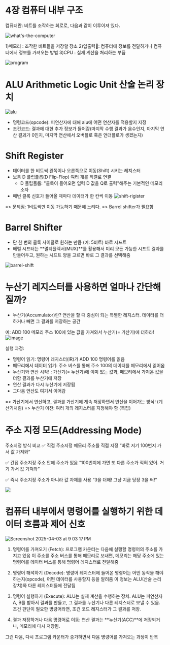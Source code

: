 # 4장 컴퓨터 내부 구조

컴퓨터란: 비트를 조작하는 회로로, 다음과 같이 이루어져 있다.

![what's-the-computer](https://velog.velcdn.com/images/fstwon/post/14a8f7d9-b6c9-4047-bae5-c49b84659057/image.png)

1)메모리 : 조작한 비트들을 저장할 장소
2)입출력: 컴퓨터에 정보를 전달하거나 컴퓨터에서 정보를 가져오는 방법
3)CPU : 실제 계산을 처리하는 부품

![program](https://velog.velcdn.com/images/fstwon/post/104c5217-cdb1-4642-be4e-23053142e6dd/image.png)


# ALU Arithmetic Logic Unit 산술 논리 장치

![alu](https://blog.kakaocdn.net/dn/Y7jHY/btrwm96XDT4/8dVm4ophfTHPRG2SrIjog1/img.png)

- 명령코드(opcode): 피연산자에 대해 alu에 어떤 연산자를 적용할지 지정
- 조건코드: 결과에 대한 추가 정보가 들어감(마지막 수행 결과가 음수인지, 마지막 연산 결과가 0인지, 마지막 연산에서 오버플로 혹은 언더플로가 생겼는지)

# Shift Register 
- 데이터를 한 비트씩 왼쪽이나 오른쪽으로 이동(Shift) 시키는 레지스터
- 보통 D 플립플롭(D Flip-Flop) 여러 개를 직렬로 연결
    - D 플립플롭: "클록이 들어오면 입력 D 값을 Q로 출력"해주는 기본적인 메모리 소자
- 매번 클록 신호가 들어올 때마다 데이터가 한 칸씩 이동
![shift-rigister](https://electronicscoach.com/wp-content/uploads/2019/10/shift-register.jpg)

=> 문제점: 1비트씩만 이동 가능하기 때문에 느리다.
=> Barrel shifter가 필요함

# Barrel Shifter
- 단 한 번의 클록 사이클로 원하는 만큼 (예: 5비트) 바로 시프트
- 배럴 시프터는 **멀티플렉서(MUX)**를 활용해서 미리 모든 가능한 시프트 결과를 만들어두고, 원하는 시프트 양을 고르면 바로 그 결과를 선택해줌

![barrel-shift](https://media.licdn.com/dms/image/v2/D5612AQHivVCJVCpLtQ/article-cover_image-shrink_600_2000/article-cover_image-shrink_600_2000/0/1679238936329?e=2147483647&v=beta&t=bdNqb4Bc1EEqIn8gXW0GE3GafsZCaPKU-aCLxbZ46-k)


# 누산기 레지스터를 사용하면 얼마나 간단해질까?

- 누산기(Accumulator)란?
연산을 할 때 중심이 되는 특별한 레지스터. 데이터를 더하거나 빼면 그 결과를 저장하는 공간

예: ADD 100
메모리 주소 100에 있는 값을 가져와서 누산기(= 가산기)에 더하라!
![image](https://github.com/user-attachments/assets/b3ffdbbf-abc5-427d-a1bd-a9eb14c5d029)

실행 과정:
- 명령어 읽기: 명령어 레지스터(IR)가 ADD 100 명령어를 읽음
- 메모리에서 데이터 읽기: 주소 버스를 통해 주소 100의 데이터를 메모리에서 읽어옴
- 누산기와 연산 시작!
: 가산기(= 누산기)에 이미 있는 값과, 메모리에서 가져온 값을 더함 결과를 누산기에 저장
- 연산 결과가 다시 누산기에 저장됨
- 그다음 연산도 여기서 이어감

=> 가산기에서 연산하고, 결과를 가산기에 계속 저장하면서 연산을 이어가는 방식! (계산기처럼)
=> 누산기 이전: 여러 개의 레지스터를 지정해야 함 (복잡)

# 주소 지정 모드(Addressing Mode)

주소지정 방식 비교
✅ 직접 주소지정	메모리 주소를 직접 지정	“바로 저기 100번지 가서 값 가져와”

✅ 간접 주소지정	주소 안에 주소가 있음	“100번지에 가면 또 다른 주소가 적혀 있어. 거기 가서 값 가져와”

✅ 즉시 주소지정	주소가 아니라 값 자체를 사용	“3을 더해! 그냥 지금 당장 3을 써!”


![](https://sdmntprwestus2.oaiusercontent.com/files/00000000-1580-51f8-b887-bf32e724b95a/raw?se=2025-04-03T12%3A59%3A14Z&sp=r&sv=2024-08-04&sr=b&scid=fbc217a4-df4e-5944-a007-b23d3e1fdcba&skoid=b53ae837-f585-4db7-b46f-2d0322fce5a9&sktid=a48cca56-e6da-484e-a814-9c849652bcb3&skt=2025-04-02T21%3A53%3A56Z&ske=2025-04-03T21%3A53%3A56Z&sks=b&skv=2024-08-04&sig=JTzigcBEZJm5ldCgftTwYQLzBQd6Fm1orNNaOL5NzkM%3D)


#  컴퓨터 내부에서 명령어를 실행하기 위한 데이터 흐름과 제어 신호
![Screenshot 2025-04-03 at 9 03 17 PM](https://github.com/user-attachments/assets/c6fd0ac7-3ae6-4c40-975e-e36dd9c9a579)

1. 명령어를 가져오기 (Fetch): 프로그램 카운터는 다음에 실행할 명령어의 주소를 가지고 있음
이 주소를 주소 버스를 통해 메모리로 보내면, 메모리는 해당 주소에 있는 명령어를 데이터 버스를 통해 명령어 레지스터로 전달해줌

2. 명령어 해석하기 (Decode): 명령어 레지스터에 들어온 명령어는 어떤 동작을 해야 하는지(opcode), 어떤 데이터를 사용할지 등을 알려줌
이 정보는 ALU(산술 논리 장치)와 다른 레지스터들에 전달됨

3. 명령어 실행하기 (Execute): ALU는 실제 계산을 수행하는 장치.
ALU는 피연산자 A, B를 받아서 결과를 만들고, 그 결과를 누산기나 다른 레지스터로 보낼 수 있음.
조건 판단이 필요한 명령어라면, 조건 코드 레지스터가 그 결과를 저장.

4. 결과 저장하거나 다음 명령어로 이동: 연산 결과는 **누산기(ACC)**에 저장되거나, 메모리에 다시 저장됨.

그런 다음, 다시 프로그램 카운터가 증가하면서 다음 명령어를 가져오는 과정이 반복



